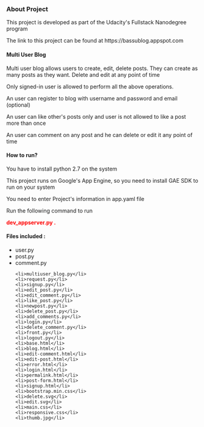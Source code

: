 <h3>About Project</h3>
<p>This project is developed as part of the Udacity's Fullstack Nanodegree program</p>
<p> The link to this project can be found at https://bassublog.appspot.com

<h4>Multi User Blog</h4>
<p>Multi user blog allows users to create, edit, delete posts.
	They can create as many posts as they want.
	Delete and edit at any point of time</p>
<p>
	Only signed-in user is allowed to perform all the above operations.
</p>
<p>
	An user can register to blog with username and password and email (optional)
</p>
<p>
	An user can like other's posts only and user is not allowed to like a post more than once
</p>
<p>
	An user can comment on any post and he can delete or edit it any point of time
</p>

<h4>How to run?</h4>
<p>You have to install python 2.7 on the system</p>
<p>This project runs on Google's App Engine, so you need to install GAE SDK to run on your system</p>
<p>You need to enter Project's information in app.yaml file</p>
<p>Run the following command to run</p>
<b style="color:red;">dev_appserver.py . </b>

<h4>Files included :</h4>
<ul>
	<li>user.py</li>
	<li>post.py</li>
	<li>comment.py</li>

	<li>multiuser_blog.py</li>
	<li>request.py</li>
	<li>signup.py</li>
	<li>edit_post.py</li>
	<li>edit_comment.py</li>
	<li>like_post.py</li>
	<li>newpost.py</li>
	<li>delete_post.py</li>
	<li>add_comments.py</li>
	<li>login.py</li>
	<li>delete_comment.py</li>
	<li>front.py</li>
	<li>logout.py</li>
	<li>base.html</li>
	<li>blog.html</li>
	<li>edit-comment.html</li>
	<li>edit-post.html</li>
	<li>error.html</li>
	<li>login.html</li>
	<li>permalink.html</li>
	<li>post-form.html</li>
	<li>signup.html</li>
	<li>bootstrap.min.css</li>
	<li>delete.svg</li>
	<li>edit.svg</li>
	<li>main.css</li>
	<li>responsive.css</li>
	<li>thumb.jpg</li>
</ul>
